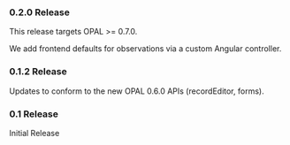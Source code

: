 ### 0.2.0 Release

This release targets OPAL >= 0.7.0.

We add frontend defaults for observations via a custom Angular controller.

### 0.1.2 Release

Updates to conform to the new OPAL 0.6.0 APIs (recordEditor, forms).

### 0.1 Release

Initial Release
